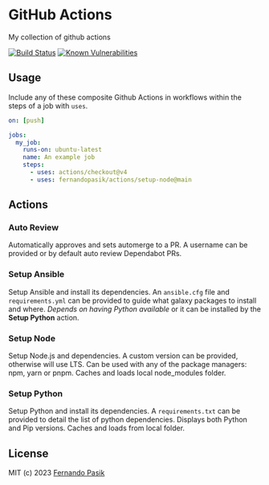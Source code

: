 # GitHub Actions

My collection of github actions

<!-- BADGES - START -->

[![Build Status](https://github.com/fernandopasik/actions/actions/workflows/main.yml/badge.svg)](https://github.com/fernandopasik/actions/actions/workflows/main.yml "Build Status")
[![Known Vulnerabilities](https://snyk.io/test/github/fernandopasik/actions/badge.svg?targetFile=package.json)](https://snyk.io/test/github/fernandopasik/actions?targetFile=package.json "Known Vulnerabilities")

<!-- BADGES - END -->

## Usage

Include any of these composite Github Actions in workflows within the steps of a job with `uses`.

```yaml
on: [push]

jobs:
  my_job:
    runs-on: ubuntu-latest
    name: An example job
    steps:
      - uses: actions/checkout@v4
      - uses: fernandopasik/actions/setup-node@main
```

## Actions

### Auto Review

Automatically approves and sets automerge to a PR. A username can be provided or by default auto
review Dependabot PRs.

### Setup Ansible

Setup Ansible and install its dependencies. An `ansible.cfg` file and `requirements.yml` can be
provided to guide what galaxy packages to install and where. _Depends on having Python available_ or
it can be installed by the **Setup Python** action.

### Setup Node

Setup Node.js and dependencies. A custom version can be provided, otherwise will use LTS. Can be
used with any of the package managers: npm, yarn or pnpm. Caches and loads local node_modules
folder.

### Setup Python

Setup Python and install its dependencies. A `requirements.txt` can be provided to detail the list
of python dependencies. Displays both Python and Pip versions. Caches and loads from local folder.

## License

MIT (c) 2023 [Fernando Pasik](https://fernandopasik.com)
